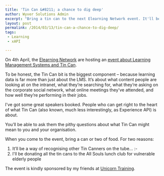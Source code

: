 ```yaml
---
title: 'Tin Can &#8211; a chance to dig deep'
author: Wyver Solutions Admin
excerpt: "Bring a tin can to the next Elearning Network event. It'll be an excellent chance to explore what the Experience API might mean to your organisation."
layout: post
permalink: /2014/03/13/tin-can-a-chance-to-dig-deep/
tags:
 - Learning
 - xAPI

---
```

On 4th April, the <a href="http://www.elearningnetwork.org/" target="_blank">Elearning Network</a> are hosting an <a href="http://www.elearningnetwork.org/events/lms-and-tin-can" target="_blank">event about Learning Management Systems and Tin Can</a>.

To be honest, the Tin Can bit is the biggest component &#8211; because learning data is far more than just about the LMS. It&#8217;s about what content people are looking at on the intranet, what they&#8217;re searching for, what they&#8217;re asking on the corporate social network, what online meetings they&#8217;ve attended, and how well they&#8217;re performing in their jobs.

I've got some great speakers booked. People who can get right to the heart of what Tin Can (also known, much less interestingly, as Experience API) is about.

You&#8217;ll be able to ask them the pithy questions about what Tin Can might mean to you and your organisation.

When you come to the event, bring a can or two of food. For two reasons:

  1. It&#8217;ll be a way of recognising other Tin Canners on the tube&#8230; <img src="http://wordpress-wyver-temp.localhost:8888/wp-includes/images/smilies/simple-smile.png" alt=":-)" class="wp-smiley" style="height: 1em; max-height: 1em;" />
  2. I'll be donating all the tin cans to the All Souls lunch club for vulnerable elderly people

The event is kindly sponsored by my friends at <a href="http://www.unicorntraining.com/" target="_blank">Unicorn Training</a>.

